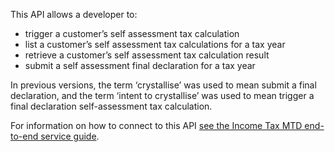 This API allows a developer to:

* trigger a customer’s self assessment tax calculation
* list a customer’s self assessment tax calculations for a tax year
* retrieve a customer’s self assessment tax calculation result
* submit a self assessment final declaration for a tax year

In previous versions, the term ‘crystallise’ was used to mean submit a final declaration, and the term ‘intent to crystallise’ was used to mean trigger a final declaration self-assessment tax calculation.

For information on how to connect to this API [see the Income Tax MTD end-to-end service guide](https://developer.service.hmrc.gov.uk/guides/income-tax-mtd-end-to-end-service-guide/).